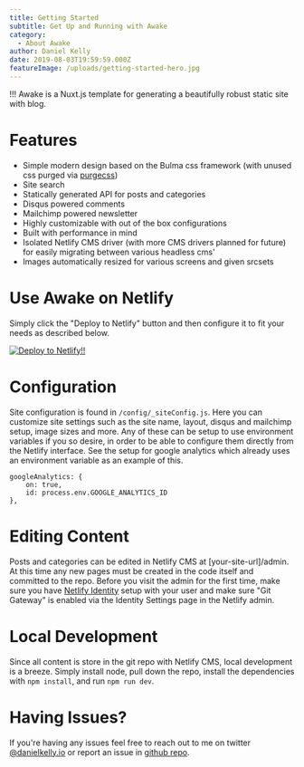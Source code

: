 ```yaml
---
title: Getting Started
subtitle: Get Up and Running with Awake
category:
  - About Awake
author: Daniel Kelly
date: 2019-08-03T19:59:59.000Z
featureImage: /uploads/getting-started-hero.jpg
---
```

!!! Awake is a Nuxt.js template for generating a beautifully robust static site with blog. 

# Features

* Simple modern design based on the Bulma css framework (with unused css purged via [purgecss](https://www.purgecss.com/))
* Site search
* Statically generated API for posts and categories
* Disqus powered comments
* Mailchimp powered newsletter
* Highly customizable with out of the box configurations
* Built with performance in mind
* Isolated Netlify CMS driver (with more CMS drivers planned for future) for easily migrating between various headless cms'
* Images automatically resized for various screens and given srcsets

# Use Awake on Netlify

Simply click the "Deploy to Netlify" button and then configure it to fit your needs as described below.

[![Deploy to Netlify!!](https://www.netlify.com/img/deploy/button.svg)](https://app.netlify.com/start/deploy?repository=https://github.com/danielkellyio/awake-template)

# Configuration

Site configuration is found in `/config/_siteConfig.js`. Here you can customize site settings such as the site name, layout, disqus and mailchimp setup, image sizes and more. Any of these can be setup to use environment variables if you so desire, in order to be able to configure them directly from the Netlify interface. See the setup for google analytics which already uses an environment variable as an example of this.

```
googleAnalytics: {
    on: true,
    id: process.env.GOOGLE_ANALYTICS_ID
},
```

# Editing Content

Posts and categories can be edited in Netlify CMS at \[your-site-url]/admin. At this time any new pages must be created in the code itself and committed to the repo. Before you visit the admin for the first time, make sure you have [Netlify Identity](https://www.netlify.com/docs/identity/) setup with your user and make sure "Git Gateway" is enabled via the Identity Settings page in the Netlify admin. 

# Local Development

Since all content is store in the git repo with Netlify CMS, local development is a breeze. Simply install node, pull down the repo, install the dependencies with `npm install`, and run `npm run dev`.

# Having Issues?

If you're having any issues feel free to reach out to me on twitter [@danielkelly.io](https://twitter.com/danielkelly_io) or report an issue in [github repo](https://github.com/danielkellyio/awake-template).